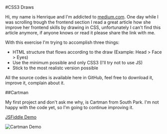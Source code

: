 #CSS3 Draws

Hi, my name is Henrique and I'm addicted to [medium.com](http//:medium.com). One day while I was scrolling trough the frontend section I read a great article how she improve her frontend skills by drawing in CSS, unfortunately I can't find this article anymore, if anyone knows or read it please share the link with me.

With this exercise I'm trying to accomplish three things:
* HTML structure that flows according to the draw (Example: Head > Face > Eyes)
* Use the minimum possible and only CSS3 (I'll try not to use JS)
* Stick to the most realistc version possible

All the source codes is available here in GitHub, feel free to download it, improve it, complain about it.

##Cartman 

My first project and don't ask me why, is Cartman from South Park. I'm not happy with the code yet, so I'm going to continue improving it.

[JSFiddle Demo](https://jsfiddle.net/shadowlik/puvs9v3z/)

![Cartman Demo](https://box.everhelper.me/attachment/799184/9e6b6aea-f240-4982-bf0b-d81aec4db99d/521472-lgGbKnOuDfyq20qr/screen.jpeg)